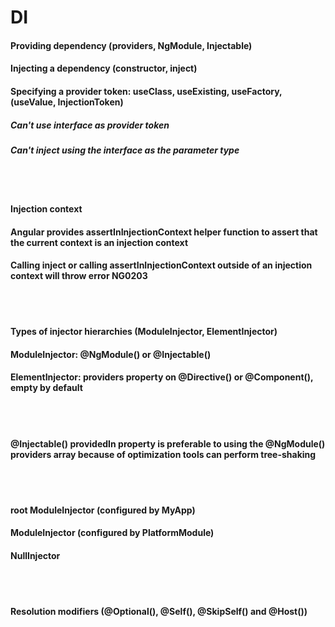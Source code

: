 # DI
#### Providing dependency (providers, NgModule, Injectable)
#### Injecting a dependency (constructor, inject)
#### Specifying a provider token: useClass, useExisting, useFactory, (useValue, InjectionToken)
##### Can't use interface as provider token
##### Can't inject using the interface as the parameter type

<br/><br/>

#### Injection context
#### Angular provides assertInInjectionContext helper function to assert that the current context is an injection context
#### Calling inject or calling assertInInjectionContext outside of an injection context will throw error NG0203

<br/><br/>

#### Types of injector hierarchies (ModuleInjector, ElementInjector)
#### ModuleInjector: @NgModule() or @Injectable()
#### ElementInjector: providers property on @Directive() or @Component(), empty by default

<br/><br/>

#### @Injectable() providedIn property is preferable to using the @NgModule() providers array because of optimization tools can perform tree-shaking

<br/><br/>

#### root ModuleInjector (configured by MyApp)
#### ModuleInjector (configured by PlatformModule)
#### NullInjector

<br/><br/>

#### Resolution modifiers (@Optional(), @Self(), @SkipSelf() and @Host())



